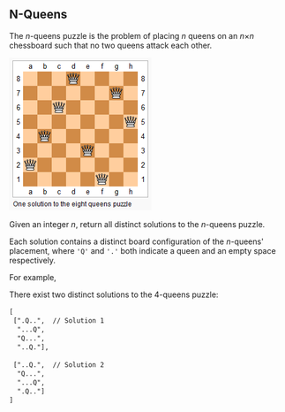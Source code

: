 ## N-Queens

The *n*-queens puzzle is the problem of placing *n* queens on an *n*×*n* chessboard such that no two queens attack each other.

![Eight Queen Puzzle](https://raw.githubusercontent.com/cloudzfy/leetcode/master/images/eight_queens.png)

Given an integer *n*, return all distinct solutions to the *n*-queens puzzle.

Each solution contains a distinct board configuration of the *n*-queens' placement, where `'Q'` and `'.'` both indicate a queen and an empty space respectively.

For example,

There exist two distinct solutions to the 4-queens puzzle:

```
[
 [".Q..",  // Solution 1
  "...Q",
  "Q...",
  "..Q."],

 ["..Q.",  // Solution 2
  "Q...",
  "...Q",
  ".Q.."]
]
```
